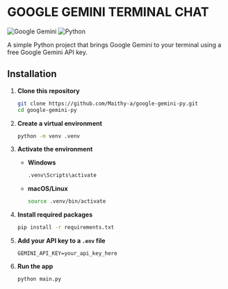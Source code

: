 # GOOGLE GEMINI TERMINAL CHAT  
![Google Gemini](https://img.shields.io/badge/google%20gemini-8E75B2?style=for-the-badge&logo=google%20gemini&logoColor=white)
![Python](https://img.shields.io/badge/python-3670A0?style=for-the-badge&logo=python&logoColor=ffdd54)


A simple Python project that brings Google Gemini to your terminal using a free Google Gemini API key.


## Installation

1. **Clone this repository**
   ```bash
   git clone https://github.com/Maithy-a/google-gemini-py.git
   cd google-gemini-py
   ```

2. **Create a virtual environment**
   ```bash
   python -m venv .venv
   ```

3. **Activate the environment**

   - **Windows**
     ```bash
     .venv\Scripts\activate
     ```

   - **macOS/Linux**
     ```bash
     source .venv/bin/activate
     ```

4. **Install required packages**
   ```bash
   pip install -r requirements.txt
   ```

5. **Add your API key to a `.env` file**
   ```
   GEMINI_API_KEY=your_api_key_here
   ```

6. **Run the app**
   ```bash
   python main.py
   ```

